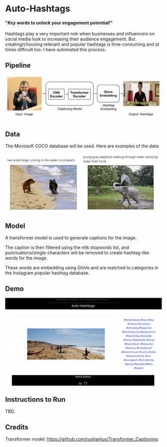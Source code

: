# Auto-Hashtags
#### "*Key* words to *unlock* your engagement potential!" 

Hashtags play a very important role when businesses and influencers on social media look to increasing their audience engagement. But creating/choosing relevant and popular hashtags is time-consuming and at times difficult too. I have automated this process.
  

## Pipeline 

![Alt text](./images_for_readme/pipeline.png?raw=true "Title")

## Data

The Microsoft COCO database will be used. Here are examples of the data:

![Alt text](./images_for_readme/coco_eg.jpg?raw=true "Title")

## Model 

A transformer model is used to generate captions for the image.  

The caption is then filtered using the nltk stopwords list, and punctuations/single-characters will be removed to create hashtag-like words for the image.  

These words are embedding using GloVe and are matched to categories in the Instagram popular hashtag database.  

## Demo 

![Alt text](./images_for_readme/demo.png?raw=true "Title")

## Instructions to Run 

TBD.

## Credits 

Transformer model: https://github.com/ruotianluo/Transformer_Captioning.

